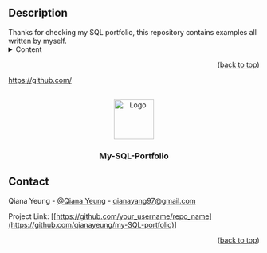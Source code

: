 <h2>Description</h2>
Thanks for checking my SQL portfolio, this repository contains examples all written by myself. 

<!DOCTYPE html> 
<html>
<body>
<!-- CONTENTS -->
<details>
  <summary>Content</summary>
  <ol>
  <ul>
    <li>Customer Data Exbtract</li> 
    <li>Using SELECT * FROM to:</li>
      <li>Select customers order by Country and City</li>
      <li>Select customers who are from Non-Germany countries</li>
      <li>Select customers from a city that starts with the letter 'b' and ends with the letter 's'</li>
      <li>Select customers from a city that starts with the letter 'a'</li>
      <li>Select customers whose names start with 'b', 'p' or 's'</li>
      <li>Select customers whose names start with 'b', 'p' or 's'</li>
      <li>Select all products with ProductNames between 'Côte de Blaye' and 'Geitost'
    </ol>
  </details>

<p align="right">(<a href="#readme-top">back to top</a>)</p>

https://github.com/
<!-- PROJECT LOGO -->
<br />
<div align="center">
  <a href="https://github.com/othneildrew/Best-README-Template">
    <img src="images/logo.png" alt="Logo" width="80" height="80">
  </a>

  <h3 align="center">My-SQL-Portfolio</h3>

  </p>
</div>

<!-- CONTACT -->
## Contact

Qiana Yeung - [@Qiana Yeung]([https://twitter.com/your_username](https://twitter.com/QianaY15132)) - qianayang97@gmail.com

Project Link: [[https://github.com/your_username/repo_name](https://github.com/qianayeung/my-SQL-portfolio)]

<p align="right">(<a href="#readme-top">back to top</a>)</p>
   
